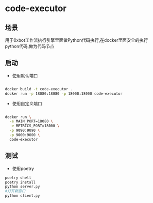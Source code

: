 # code-executor

## 场景

用于0xbot工作流执行引擎里面做Python代码执行,在docker里面安全的执行python代码,做为代码节点



## 启动
- 使用默认端口
```bash

docker build -t code-executor .
docker run -p 18080:18080 -p 18000:18000 code-executor
```

- 使用自定义端口
```bash

docker run \
  -e MAIN_PORT=18080 \
  -e METRICS_PORT=18000 \
  -p 9090:9090 \
  -p 9000:9000 \
  code-executor
```

## 测试
- 使用poetry
```bash
poetry shell
poetry install
python server.py
#打开新窗口
python client.py

```


